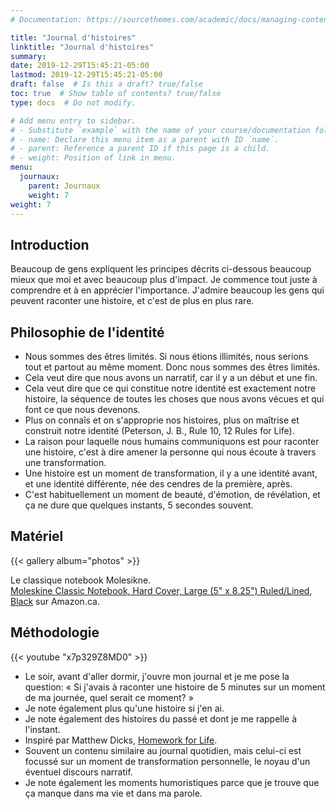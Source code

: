```yaml
---
# Documentation: https://sourcethemes.com/academic/docs/managing-content/

title: "Journal d'histoires"
linktitle: "Journal d'histoires"
summary:
date: 2019-12-29T15:45:21-05:00
lastmod: 2019-12-29T15:45:21-05:00
draft: false  # Is this a draft? true/false
toc: true  # Show table of contents? true/false
type: docs  # Do not modify.

# Add menu entry to sidebar.
# - Substitute `example` with the name of your course/documentation folder.
# - name: Declare this menu item as a parent with ID `name`.
# - parent: Reference a parent ID if this page is a child.
# - weight: Position of link in menu.
menu:
  journaux:
    parent: Journaux
    weight: 7
weight: 7
---
```


## Introduction

Beaucoup de gens expliquent les principes décrits ci-dessous beaucoup mieux que moi et avec beaucoup plus d'impact.
Je commence tout juste à comprendre et à en apprécier l'importance.
J'admire beaucoup les gens qui peuvent raconter une histoire, et c'est de plus en plus rare.


## Philosophie de l'identité

* Nous sommes des êtres limités.
  Si nous étions illimités, nous serions tout et partout au même moment.
  Donc nous sommes des êtres limités.
* Cela veut dire que nous avons un narratif, car il y a un début et une fin.
* Cela veut dire que ce qui constitue notre identité est exactement notre histoire, la séquence de toutes les choses que nous avons vécues et qui font ce que nous devenons.
* Plus on connaîs et on s'approprie nos histoires, plus on maîtrise et construit notre identité (Peterson, J. B., Rule 10, 12 Rules for Life).
* La raison pour laquelle nous humains communiquons est pour raconter une histoire,
  c'est à dire amener la personne qui nous écoute à travers une transformation.
* Une histoire est un moment de transformation, il y a une identité avant, et une identité différente, née des cendres de la première, après.
* C'est habituellement un moment de beauté, d'émotion, de révélation, et ça ne dure que quelques instants, 5 secondes souvent.


## Matériel

{{< gallery album="photos" >}}

Le classique notebook Molesikne.  
[Moleskine Classic Notebook, Hard Cover, Large (5" x 8.25") Ruled/Lined, Black](https://www.amazon.ca/dp/8883701127/ref=cm_sw_em_r_mt_dp_U_p9KgEbJV2YHVH) sur Amazon.ca.


## Méthodologie

{{< youtube "x7p329Z8MD0" >}}

* Le soir, avant d'aller dormir, j'ouvre mon journal et je me pose la question:
  « Si j'avais à raconter une histoire de 5 minutes sur un moment de ma journée, quel serait ce moment? »
* Je note également plus qu'une histoire si j'en ai.
* Je note également des histoires du passé et dont je me rappelle à l'instant.
* Inspiré par Matthew Dicks, [Homework for Life](http://www.matthewdicks.com/matthewdicksblog/2015/12/13/tedx-berkshires-homework-for-life).
* Souvent un contenu similaire au journal quotidien, mais celui-ci est focussé sur un moment de transformation personnelle, le noyau d'un éventuel discours narratif.
* Je note également les moments humoristiques parce que je trouve que ça manque dans ma vie et dans ma parole.
